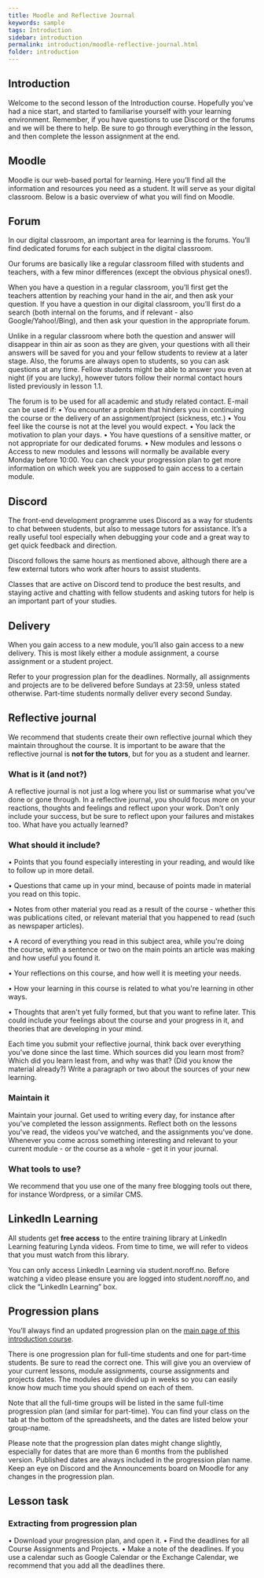```yaml
---
title: Moodle and Reflective Journal
keywords: sample
tags: Introduction
sidebar: introduction
permalink: introduction/moodle-reflective-journal.html
folder: introduction
---
```


## Introduction

Welcome to the second lesson of the Introduction course. Hopefully you've had a nice start, and started to familiarise yourself with your learning environment. Remember, if you have questions to use Discord or the forums and we will be there to help. Be sure to go through everything in the lesson, and then complete the lesson assignment at the end.

## Moodle

Moodle is our web-based portal for learning. Here you’ll find all the information and resources you need as a student. It will serve as your digital classroom. Below is a basic overview of what you will find on Moodle.

## Forum

In our digital classroom, an important area for learning is the forums. You’ll find dedicated forums for each subject in the digital classroom.

Our forums are basically like a regular classroom filled with students and teachers, with a few minor differences (except the obvious physical ones!).

When you have a question in a regular classroom, you’ll first get the teachers attention by reaching your hand in the air, and then ask your question. If you have a question in our digital classroom, you’ll first do a search (both internal on the forums, and if relevant - also Google/Yahoo!/Bing), and then ask your question in the appropriate forum.

Unlike in a regular classroom where both the question and answer will disappear in thin air as soon as they are given, your questions with all their answers will be saved for you and your fellow students to review at a later stage. Also, the forums are always open to students, so you can ask questions at any time. Fellow students might be able to answer you even at night (if you are lucky), however tutors follow their normal contact hours listed previously in lesson 1.1.

The forum is to be used for all academic and study related contact. E-mail can be used if: • You encounter a problem that hinders you in continuing the course or the delivery of an assignment/project (sickness, etc.) • You feel like the course is not at the level you would expect. • You lack the motivation to plan your days. • You have questions of a sensitive matter, or not appropriate for our dedicated forums. • New modules and lessons o Access to new modules and lessons will normally be available every Monday before 10:00. You can check your progression plan to get more information on which week you are supposed to gain access to a certain module.

## Discord

The front-end development programme uses Discord as a way for students to chat between students, but also to message tutors for assistance. It’s a really useful tool especially when debugging your code and a great way to get quick feedback and direction.

Discord follows the same hours as mentioned above, although there are a few external tutors who work after hours to assist students.

Classes that are active on Discord tend to produce the best results, and staying active and chatting with fellow students and asking tutors for help is an important part of your studies.

## Delivery

When you gain access to a new module, you’ll also gain access to a new delivery. This is most likely either a module assignment, a course assignment or a student project.

Refer to your progression plan for the deadlines. Normally, all assignments and projects are to be delivered before Sundays at 23:59, unless stated otherwise. Part-time students normally deliver every second Sunday.

## Reflective journal

We recommend that students create their own reflective journal which they maintain throughout the course. It is important to be aware that the reflective journal is **not for the tutors**, but for you as a student and learner.

### What is it (and not?)

A reflective journal is not just a log where you list or summarise what you've done or gone through. In a reflective journal, you should focus more on your reactions, thoughts and feelings and reflect upon your work. Don't only include your success, but be sure to reflect upon your failures and mistakes too. What have you actually learned?

### What should it include?

• Points that you found especially interesting in your reading, and would like to follow up in more detail.

• Questions that came up in your mind, because of points made in material you read on this topic.

• Notes from other material you read as a result of the course - whether this was publications cited, or relevant material that you happened to read (such as newspaper articles).

• A record of everything you read in this subject area, while you're doing the course, with a sentence or two on the main points an article was making and how useful you found it.

• Your reflections on this course, and how well it is meeting your needs.

• How your learning in this course is related to what you're learning in other ways.

• Thoughts that aren't yet fully formed, but that you want to refine later. This could include your feelings about the course and your progress in it, and theories that are developing in your mind.

Each time you submit your reflective journal, think back over everything you've done since the last time. Which sources did you learn most from? Which did you learn least from, and why was that? (Did you know the material already?) Write a paragraph or two about the sources of your new learning.

### Maintain it

Maintain your journal. Get used to writing every day, for instance after you've completed the lesson assignments. Reflect both on the lessons you've read, the videos you've watched, and the assignments you've done. Whenever you come across something interesting and relevant to your current module - or the course as a whole - get it in your journal.

### What tools to use?

We recommend that you use one of the many free blogging tools out there, for instance Wordpress, or a similar CMS.

## LinkedIn Learning

All students get **free access** to the entire training library at LinkedIn Learning featuring Lynda videos. From time to time, we will refer to videos that you must watch from this library.

You can only access LinkedIn Learning via student.noroff.no. Before watching a video please ensure you are logged into student.noroff.no, and click the “LinkedIn Learning” box.

## Progression plans

You’ll always find an updated progression plan on the [main page of this introduction course](https://lms.noroff.no/mod/folder/view.php?id=14437).

There is one progression plan for full-time students and one for part-time students. Be sure to read the correct one. This will give you an overview of your current lessons, module assignments, course assignments and projects dates. The modules are divided up in weeks so you can easily know how much time you should spend on each of them.

Note that all the full-time groups will be listed in the same full-time progression plan (and similar for part-time). You can find your class on the tab at the bottom of the spreadsheets, and the dates are listed below your group-name.

Please note that the progression plan dates might change slightly, especially for dates that are more than 6 months from the published version. Published dates are always included in the progression plan name. Keep an eye on Discord and the Announcements board on Moodle for any changes in the progression plan.

## Lesson task

### Extracting from progression plan

• Download your progression plan, and open it. • Find the deadlines for all Course Assignments and Projects. • Make a note of the deadlines. If you use a calendar such as Google Calendar or the Exchange Calendar, we recommend that you add all the deadlines there.
